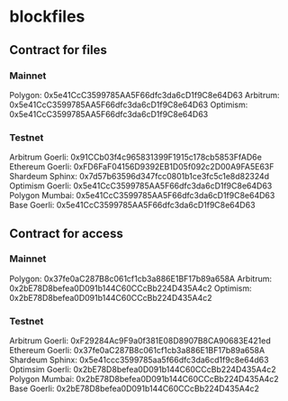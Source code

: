 # blockfiles

## Contract for files

### Mainnet

Polygon: 0x5e41CcC3599785AA5F66dfc3da6cD1f9C8e64D63
Arbitrum: 0x5e41CcC3599785AA5F66dfc3da6cD1f9C8e64D63
Optimism: 0x5e41CcC3599785AA5F66dfc3da6cD1f9C8e64D63

### Testnet

Arbitrum Goerli: 0x91CCb03f4c965831399F1915c178cb5853FfAD6e
Ethereum Goerli: 0xFD6FaF04156D9392EB1D05f092c2D00A9FA5E63F
Shardeum Sphinx: 0x7d57b63596d347fcc0801b1ce3fc5c1e8d82324d
Optimism Goerli: 0x5e41CcC3599785AA5F66dfc3da6cD1f9C8e64D63
Polygon Mumbai: 0x5e41CcC3599785AA5F66dfc3da6cD1f9C8e64D63
Base Goerli: 0x5e41CcC3599785AA5F66dfc3da6cD1f9C8e64D63

## Contract for access

### Mainnet

Polygon: 0x37fe0aC287B8c061cf1cb3a886E1BF17b89a658A
Arbitrum: 0x2bE78D8befea0D091b144C60CCcBb224D435A4c2
Optimism: 0x2bE78D8befea0D091b144C60CCcBb224D435A4c2

### Testnet

Arbitrum Goerli: 0xF29284Ac9F9a0f381E08D8907B8CA90683E421ed
Ethereum Goerli: 0x37fe0aC287B8c061cf1cb3a886E1BF17b89a658A
Shardeum Sphinx: 0x5e41ccc3599785aa5f66dfc3da6cd1f9c8e64d63
Optimsim Goerli: 0x2bE78D8befea0D091b144C60CCcBb224D435A4c2
Polygon Mumbai: 0x2bE78D8befea0D091b144C60CCcBb224D435A4c2
Base Goerli: 0x2bE78D8befea0D091b144C60CCcBb224D435A4c2

